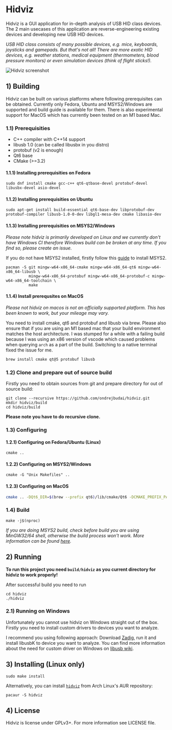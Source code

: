 # Hidviz

Hidviz is a GUI application for in-depth analysis of USB HID class devices. The 2 main usecases of this application are reverse-engineering existing devices and developing new USB HID devices.

*USB HID class consists of many possible devices, e.g. mice, keyboards,
joysticks and gamepads. But that's not all! There are more exotic HID devices, e.g. weather stations, medical equipment
(thermometers, blood pressure monitors) or even simulation devices (think of flight sticks!).*

![Hidviz screenshot](https://github.com/ondrejbudai/hidviz/blob/main/media/screenshot.png?raw=true)

## 1) Building

Hidviz can be built on various platforms where following prerequisites can be obtained. Currently only Fedora, Ubuntu and MSYS2/Windows are supported and build guide is available for them.  There is also experimental support for MacOS which has currently been tested on an M1 based Mac.

### 1.1) Prerequisities
- C++ compiler with C++14 support
- libusb 1.0 (can be called libusbx in you distro)
- protobuf (v2 is enough)
- Qt6 base
- CMake (>=3.2)

#### 1.1.1) Installing prerequisities on Fedora
```
sudo dnf install cmake gcc-c++ qt6-qtbase-devel protobuf-devel libusbx-devel asio-devel
```

#### 1.1.2) Installing prerequisities on Ubuntu
```
sudo apt-get install build-essential qt6-base-dev libprotobuf-dev protobuf-compiler libusb-1.0-0-dev libgl1-mesa-dev cmake libasio-dev
```

#### 1.1.3) Installing prerequisities on MSYS2/Windows
*Please note hidviz is primarily developed on Linux and we currently don't have Windows CI therefore Windows build can be broken at any time. If you find so, please create an issue.*

If you do not have MSYS2 installed, firstly follow this [guide](https://github.com/msys2/msys2/wiki/MSYS2-installation) to install MSYS2.

```
pacman -S git mingw-w64-x86_64-cmake mingw-w64-x86_64-qt6 mingw-w64-x86_64-libusb \
          mingw-w64-x86_64-protobuf mingw-w64-x86_64-protobuf-c mingw-w64-x86_64-toolchain \
          make
```

#### 1.1.4) Install prerequsites on MacOS
_Please not hidviz on macos is not an officially supported platform.  This has been known to work, but your mileage may vary._

You need to install cmake, qt6 and protobuf and libusb via brew.  Please also ensure that if you are using an M1 based mac that your build environment matches the host architecture.  I was stumped for a while with a failing build because I was using an x86 version of vscode which caused problems when querying ```arch``` as a part of the build.  Switching to a native terminal fixed the issue for me.

```bash
brew install cmake qt@5 protobuf libusb
```

### 1.2) Clone and prepare out of source build
Firstly you need to obtain sources from git and prepare directory for out of source build:
```
git clone --recursive https://github.com/ondrejbudai/hidviz.git
mkdir hidviz/build
cd hidviz/build
```
**Please note you have to do recursive clone.**
### 1.3) Configuring
#### 1.2.1) Configuring on Fedora/Ubuntu (Linux)
```
cmake ..
```
#### 1.2.2) Configuring on MSYS2/Windows
```
cmake -G "Unix Makefiles" ..
```
#### 1.2.3) Configuring on MacOS
```bash
cmake .. -DQt6_DIR=$(brew --prefix qt6)/lib/cmake/Qt6 -DCMAKE_PREFIX_PATH=/opt/homebrew
````
### 1.4) Build
```
make -j$(nproc)
```

*If you are doing MSYS2 build, check before build you are using MinGW32/64 shell, otherwise the build process won't work. More information can be found [here](https://github.com/msys2/msys2/wiki/MSYS2-introduction).*

## 2) Running
**To run this project you need `build/hidviz` as you current directory for hidviz to work properly!**

After successful build you need to run

```
cd hidviz
./hidviz
```

### 2.1) Running on Windows
Unfortunately you cannot use hidviz on Windows straight out of the box. Firstly you need to install custom drivers to devices you want to analyze.

I recommend you using following approach: Download [Zadig](http://zadig.akeo.ie/), run it and install libusbK to device you want to analyze. You can find more information about the need for custom driver on Windows on [libusb wiki](https://github.com/libusb/libusb/wiki/Windows#how-to-use-libusb-on-windows).

## 3) Installing (Linux only)

```
sudo make install
```

Alternatively, you can install [`hidviz`](https://aur.archlinux.org/packages/hidviz/) from Arch Linux's AUR repository:

```
pacaur -S hidviz
```

## 4) License
Hidviz is license under GPLv3+. For more information see LICENSE file.
